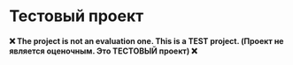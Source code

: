 # Тестовый проект

#### ❌ The project is not an evaluation one. This is a TEST project. (Проект не является оценочным. Это ТЕСТОВЫЙ проект) ❌

